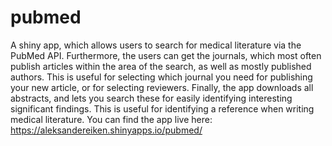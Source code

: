 # pubmed

A shiny app, which allows users to search for medical literature via the PubMed API. 
Furthermore, the users can get the journals, which most often publish articles within
the area of the search, as well as mostly published authors. This is useful for selecting
which journal you need for publishing your new article, or for selecting reviewers. 
Finally, the app downloads all abstracts, and lets you search these for easily identifying
interesting significant findings. This is useful for identifying a reference when writing
medical literature. You can find the app live here: https://aleksandereiken.shinyapps.io/pubmed/

